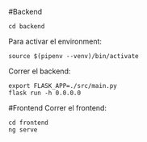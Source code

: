 #Backend

```
cd backend
```

Para activar el environment:

```
source $(pipenv --venv)/bin/activate
```

Correr el backend:

```
export FLASK_APP=./src/main.py
flask run -h 0.0.0.0
```

#Frontend
Correr el frontend:

```
cd frontend
ng serve
```
